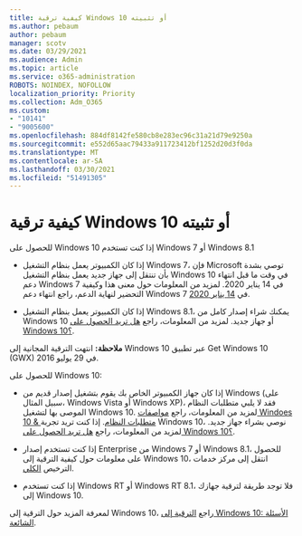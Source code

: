 ```yaml
---
title: كيفية ترقية Windows 10 أو تثبيته
ms.author: pebaum
author: pebaum
manager: scotv
ms.date: 03/29/2021
ms.audience: Admin
ms.topic: article
ms.service: o365-administration
ROBOTS: NOINDEX, NOFOLLOW
localization_priority: Priority
ms.collection: Adm_O365
ms.custom:
- "10141"
- "9005600"
ms.openlocfilehash: 884df8142fe580cb8e283ec96c31a21d79e9250a
ms.sourcegitcommit: e552d65aac79433a911723412bf1252d20d3f0da
ms.translationtype: MT
ms.contentlocale: ar-SA
ms.lasthandoff: 03/30/2021
ms.locfileid: "51491305"
---
```

# <a name="how-to-upgrade-or-install-windows-10"></a>كيفية ترقية Windows 10 أو تثبيته

للحصول على Windows 10 إذا كنت تستخدم Windows 7 أو Windows 8.1

- إذا كان الكمبيوتر يعمل بنظام التشغيل Windows 7، فإن Microsoft توصي بشدة بأن تنتقل إلى جهاز جديد يعمل بنظام التشغيل Windows 10 في وقت ما قبل انتهاء دعم Windows 7 في 14 يناير 2020. لمزيد من المعلومات حول معنى هذا وكيفية التحضير لنهاية الدعم، راجع انتهاء دعم Windows 7 في [14 يناير 2020](https://support.microsoft.com/help/4057281/).

- إذا كان الكمبيوتر يعمل بنظام التشغيل Windows 8.1، يمكنك شراء إصدار كامل من Windows 10 أو جهاز جديد. لمزيد من المعلومات، راجع [هل تريد الحصول على Windows 10؟](https://www.microsoft.com/windows/get-windows-10).

**ملاحظة:** انتهت الترقية المجانية إلى Windows 10 عبر تطبيق Get Windows 10 (GWX) في 29 يوليو 2016.

للحصول على Windows 10: 

- إذا كان جهاز الكمبيوتر الخاص بك يقوم بتشغيل إصدار قديم من Windows (على سبيل المثال، Windows Vista أو Windows XP)، فقد لا يلبي متطلبات النظام الموصى بها لتشغيل Windows 10. لمزيد من المعلومات، راجع [مواصفات Windoes 10 & متطلبات النظام](https://www.microsoft.com/windows/windows-10-specifications). إذا كنت تريد تجربة Windows 10، نوصي بشراء جهاز جديد. لمزيد من المعلومات، راجع [هل تريد الحصول على Windows 10؟](https://www.microsoft.com/windows/get-windows-10).

- إذا كنت تستخدم إصدار Enterprise من Windows 7 أو Windows 8.1، للحصول على معلومات حول كيفية الترقية إلى Windows 10، انتقل إلى مركز خدمات الترخيص [الكلي](https://www.microsoft.com/licensing/servicecenter/default.aspx).

- إذا كنت تستخدم Windows RT أو Windows RT 8.1، فلا توجد طريقة لترقية جهازك إلى Windows 10.

لمعرفة المزيد حول الترقية إلى Windows 10، راجع [الترقية إلى Windows 10: الأسئلة الشائعة](https://support.microsoft.com/windows/upgrade-to-windows-10-faq-cce52341-7943-594e-72ce-e1cf00382445).
